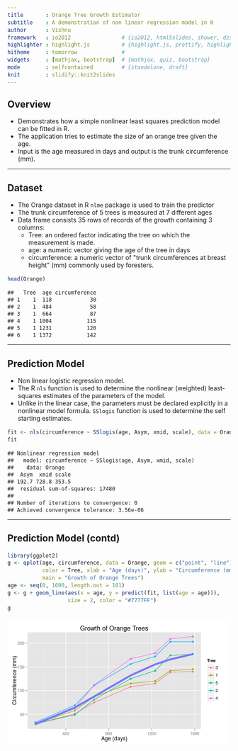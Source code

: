 ```yaml
---
title       : Orange Tree Growth Estimator
subtitle    : A demonstration of non linear regression model in R 
author      : Vishnu
framework   : io2012                # {io2012, html5slides, shower, dzslides, ...}
highlighter : highlight.js          # {highlight.js, prettify, highlight}
hitheme     : tomorrow              # 
widgets     : [mathjax, bootstrap]  # {mathjax, quiz, bootstrap}
mode        : selfcontained         # {standalone, draft}
knit        : slidify::knit2slides
---
```



## Overview

- Demonstrates how a simple nonlinear least squares prediction model can be fitted
in R.
- The application tries to estimate the size of an orange tree given the age.
- Input is the age measured in days and output is the trunk circumference (mm).

---

## Dataset

- The Orange dataset in R `nlme` package is used to train the predictor
- The trunk circumference of 5 trees is measured at 7 different  ages
- Data frame consists 35 rows of records of the growth containing 3 columns:
    * Tree: an ordered factor indicating the tree on which the measurement is made.
    * age: a numeric vector giving the age of the tree in days
    * circumference: a numeric vector of "trunk circumferences at breast height" (mm) commonly used by foresters.



```r
head(Orange)
```

```
##   Tree  age circumference
## 1    1  118            30
## 2    1  484            58
## 3    1  664            87
## 4    1 1004           115
## 5    1 1231           120
## 6    1 1372           142
```

---

## Prediction Model

- Non linear logistic regression model.
- The R `nls` function is used to determine the nonlinear (weighted) least-squares estimates of the parameters of the model.
- Unlike in the linear case, the parameters must be declared explicitly in a nonlinear model formula. `SSlogis` function is used to determine the self starting estimates.


```r
fit <- nls(circumference ~ SSlogis(age, Asym, xmid, scale), data = Orange)
fit
```

```
## Nonlinear regression model
##   model: circumference ~ SSlogis(age, Asym, xmid, scale)
##    data: Orange
##  Asym  xmid scale 
## 192.7 728.8 353.5 
##  residual sum-of-squares: 17480
## 
## Number of iterations to convergence: 0 
## Achieved convergence tolerance: 3.56e-06
```

---

## Prediction Model (contd)


```r
library(ggplot2)
g <- qplot(age, circumference, data = Orange, geom = c("point", "line"), 
           color = Tree, xlab = "Age (days)", ylab = "Circumference (mm)",
           main = "Growth of Orange Trees")
age <- seq(0, 1600, length.out = 101)
g <- g + geom_line(aes(x = age, y = predict(fit, list(age = age))), 
                   size = 2, color = "#7777FF")
g
```

![plot of chunk simpleplot](assets/fig/simpleplot-1.png) 

